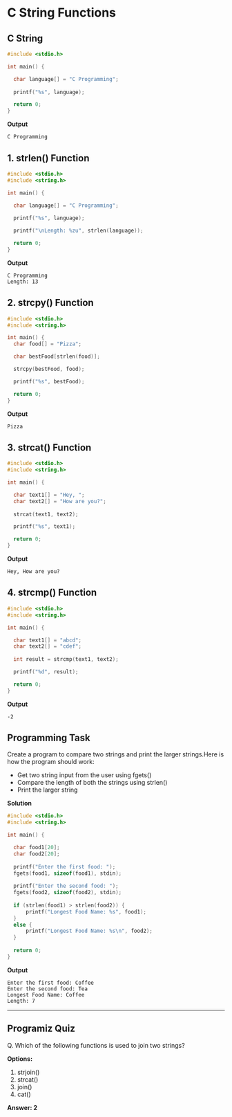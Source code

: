 # C String Functions

## C String 

```c
#include <stdio.h>

int main() {

  char language[] = "C Programming";
  
  printf("%s", language);

  return 0;
}
```
**Output**
```
C Programming
```

## 1. strlen() Function
```c
#include <stdio.h>
#include <string.h>

int main() {

  char language[] = "C Programming";
  
  printf("%s", language);

  printf("\nLength: %zu", strlen(language));

  return 0;
}
```
**Output**
```
C Programming
Length: 13

```
## 2. strcpy() Function

```c
#include <stdio.h>
#include <string.h>

int main() {
  char food[] = "Pizza";

  char bestFood[strlen(food)];

  strcpy(bestFood, food);

  printf("%s", bestFood);

  return 0;
}
```
**Output**
```
Pizza
```

## 3. strcat() Function
```c
#include <stdio.h>
#include <string.h>

int main() {

  char text1[] = "Hey, ";
  char text2[] = "How are you?";
  
  strcat(text1, text2);

  printf("%s", text1);

  return 0;
}

```
**Output**
```
Hey, How are you?
```
## 4. strcmp() Function
```c
#include <stdio.h>
#include <string.h>

int main() {

  char text1[] = "abcd";
  char text2[] = "cdef";
  
  int result = strcmp(text1, text2);

  printf("%d", result);

  return 0;
}

```
**Output**
```
-2
```


## Programming Task
Create a program to compare two strings and print the larger strings.Here is how the program should work:  
- Get two string input from the user using fgets()
- Compare the length of both the strings using strlen()  
- Print the larger string

**Solution**
```c
#include <stdio.h>
#include <string.h>

int main() {

  char food1[20];
  char food2[20];
  
  printf("Enter the first food: ");
  fgets(food1, sizeof(food1), stdin);
  
  printf("Enter the second food: ");
  fgets(food2, sizeof(food2), stdin);
  
  if (strlen(food1) > strlen(food2)) {
      printf("Longest Food Name: %s", food1);
  }
  else {
      printf("Longest Food Name: %s\n", food2);
  }
  
  return 0;
}
```

**Output**
```
Enter the first food: Coffee
Enter the second food: Tea
Longest Food Name: Coffee
Length: 7

```
---
 
## Programiz Quiz
 
Q.  Which of the following functions is used to join two strings?


**Options:**
1. strjoin()
1. strcat()
1. join()
1. cat()


**Answer: 2**


